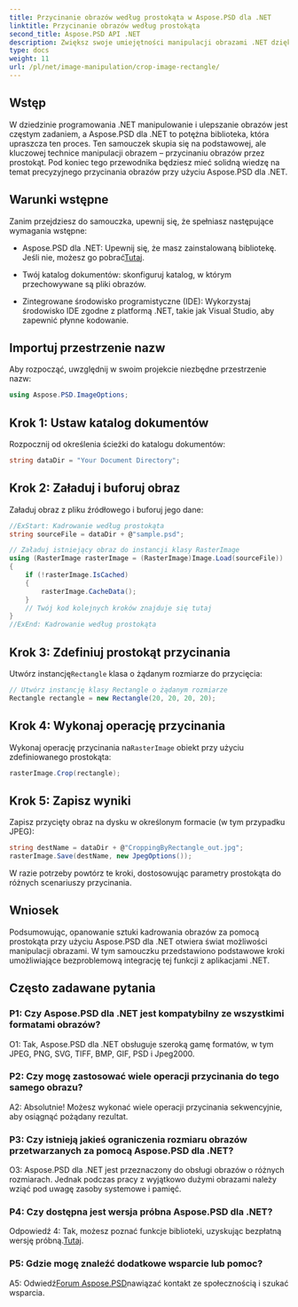 ```yaml
---
title: Przycinanie obrazów według prostokąta w Aspose.PSD dla .NET
linktitle: Przycinanie obrazów według prostokąta
second_title: Aspose.PSD API .NET
description: Zwiększ swoje umiejętności manipulacji obrazami .NET dzięki Aspose.PSD. Dowiedz się, jak krok po kroku przycinać obraz za pomocą prostokątów, aby uzyskać precyzję.
type: docs
weight: 11
url: /pl/net/image-manipulation/crop-image-rectangle/
---
```

## Wstęp

W dziedzinie programowania .NET manipulowanie i ulepszanie obrazów jest częstym zadaniem, a Aspose.PSD dla .NET to potężna biblioteka, która upraszcza ten proces. Ten samouczek skupia się na podstawowej, ale kluczowej technice manipulacji obrazem – przycinaniu obrazów przez prostokąt. Pod koniec tego przewodnika będziesz mieć solidną wiedzę na temat precyzyjnego przycinania obrazów przy użyciu Aspose.PSD dla .NET.

## Warunki wstępne

Zanim przejdziesz do samouczka, upewnij się, że spełniasz następujące wymagania wstępne:

-  Aspose.PSD dla .NET: Upewnij się, że masz zainstalowaną bibliotekę. Jeśli nie, możesz go pobrać[Tutaj](https://releases.aspose.com/psd/net/).

- Twój katalog dokumentów: skonfiguruj katalog, w którym przechowywane są pliki obrazów.

- Zintegrowane środowisko programistyczne (IDE): Wykorzystaj środowisko IDE zgodne z platformą .NET, takie jak Visual Studio, aby zapewnić płynne kodowanie.

## Importuj przestrzenie nazw

Aby rozpocząć, uwzględnij w swoim projekcie niezbędne przestrzenie nazw:

```csharp
using Aspose.PSD.ImageOptions;
```

## Krok 1: Ustaw katalog dokumentów

Rozpocznij od określenia ścieżki do katalogu dokumentów:

```csharp
string dataDir = "Your Document Directory";
```

## Krok 2: Załaduj i buforuj obraz

Załaduj obraz z pliku źródłowego i buforuj jego dane:

```csharp
//ExStart: Kadrowanie według prostokąta
string sourceFile = dataDir + @"sample.psd";

// Załaduj istniejący obraz do instancji klasy RasterImage
using (RasterImage rasterImage = (RasterImage)Image.Load(sourceFile))
{
    if (!rasterImage.IsCached)
    {
        rasterImage.CacheData();
    }
    // Twój kod kolejnych kroków znajduje się tutaj
}
//ExEnd: Kadrowanie według prostokąta
```

## Krok 3: Zdefiniuj prostokąt przycinania

 Utwórz instancję`Rectangle` klasa o żądanym rozmiarze do przycięcia:

```csharp
// Utwórz instancję klasy Rectangle o żądanym rozmiarze
Rectangle rectangle = new Rectangle(20, 20, 20, 20);
```

## Krok 4: Wykonaj operację przycinania

 Wykonaj operację przycinania na`RasterImage` obiekt przy użyciu zdefiniowanego prostokąta:

```csharp
rasterImage.Crop(rectangle);
```

## Krok 5: Zapisz wyniki

Zapisz przycięty obraz na dysku w określonym formacie (w tym przypadku JPEG):

```csharp
string destName = dataDir + @"CroppingByRectangle_out.jpg";
rasterImage.Save(destName, new JpegOptions());
```

W razie potrzeby powtórz te kroki, dostosowując parametry prostokąta do różnych scenariuszy przycinania.

## Wniosek

Podsumowując, opanowanie sztuki kadrowania obrazów za pomocą prostokąta przy użyciu Aspose.PSD dla .NET otwiera świat możliwości manipulacji obrazami. W tym samouczku przedstawiono podstawowe kroki umożliwiające bezproblemową integrację tej funkcji z aplikacjami .NET.

## Często zadawane pytania

### P1: Czy Aspose.PSD dla .NET jest kompatybilny ze wszystkimi formatami obrazów?

O1: Tak, Aspose.PSD dla .NET obsługuje szeroką gamę formatów, w tym JPEG, PNG, SVG, TIFF, BMP, GIF, PSD i Jpeg2000.

### P2: Czy mogę zastosować wiele operacji przycinania do tego samego obrazu?

A2: Absolutnie! Możesz wykonać wiele operacji przycinania sekwencyjnie, aby osiągnąć pożądany rezultat.

### P3: Czy istnieją jakieś ograniczenia rozmiaru obrazów przetwarzanych za pomocą Aspose.PSD dla .NET?

O3: Aspose.PSD dla .NET jest przeznaczony do obsługi obrazów o różnych rozmiarach. Jednak podczas pracy z wyjątkowo dużymi obrazami należy wziąć pod uwagę zasoby systemowe i pamięć.

### P4: Czy dostępna jest wersja próbna Aspose.PSD dla .NET?

 Odpowiedź 4: Tak, możesz poznać funkcje biblioteki, uzyskując bezpłatną wersję próbną.[Tutaj](https://releases.aspose.com/).

### P5: Gdzie mogę znaleźć dodatkowe wsparcie lub pomoc?

 A5: Odwiedź[Forum Aspose.PSD](https://forum.aspose.com/c/psd/34)nawiązać kontakt ze społecznością i szukać wsparcia.